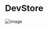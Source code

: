 # DevStore
![image](https://user-images.githubusercontent.com/80198432/204543786-c68e83ce-74ce-4906-946c-c32a8d4d5eed.png)

